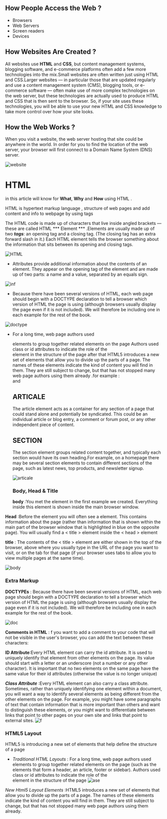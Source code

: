 
## How People Access the Web ?

- Browsers
- Web Servers
- Screen readers
- Devices



## How Websites Are Created ?

All websites use **HTML** and **CSS**, but content 
management systems, blogging software, and e-commerce platforms often add a few more technologies into the mix.Small websites are often written just using HTML and CSS.Larger websites — in particular those that are updated regularly and use a content management system (CMS), blogging tools, or e-commerce software — often make use of more complex technologies on the web server, but these technologies are actually used to produce HTML and CSS that is then sent to the browser. So, if your site uses these technologies, you will be able to use your new HTML and CSS knowledge to take more control over how your site looks.

## How the Web Works ?
When you visit a website, the web server 
hosting that site could be anywhere in the 
world. In order for you to find the location of 
the web server, your browser will first connect 
to a Domain Name System (DNS) server.

![website](website.jpg)

# HTML

in this article will know for **What**, **Why** and **How** using HTML .

HTML is hypertext markup language , structure of web pages and add content and info to webpage by using tags

The HTML code is made up of characters that live inside angled brackets — these are called HTML *** Element *** .Elements are usually made up of two ***tags***: an opening tag and a closing tag. (The closing tag has an extra forward slash in it.) Each HTML element tells the browser something about the information that sits between its opening and closing tags. 

![HTML](HTML.png)

- Attributes provide additional information 
about the contents of an element. They appear 
on the opening tag of the element and are 
made up of two parts: a name and a value, 
separated by an equals sign.

![inf](addinfor.jpg)



- Because there have been 
several versions of HTML, each 
web page should begin with a 
DOCTYPE declaration to tell a 
browser which version of HTML 
the page is using (although 
browsers usually display the 
page even if it is not included). 
We will therefore be including 
one in each example for the rest 
of the book. 


![doctype](doctype.PNG)

- For a long time, web page authors used <div> elements to group  together related elements on the page  Authors used class or id attributes to indicate the role of the <div> element in the structure of the page after that HTML5 introduces a new set of elements that allow you to divide up the parts of a page. The names of these elements indicate the kind of content you will find in them. They are still subject to change, but that has not stopped many web page authors using them already .for example : <nav> and <article> 
  
  ## ARTICALE 
  The article element acts as a container for any section of a page that could stand alone and potentially be syndicated. This could be an individual article or blog entry, a comment or forum post, or any other independent piece of content.
  
  ## SECTION
  The section element groups related content together, and typically each section would have its own heading.For example, on a homepage there may be several section
elements to contain different sections of the page, such as latest news, top products, and newsletter signup.
  
  ![articale](articale.png)

  ### Body, Head & Title

  **body** :You met the <body> element 
in the first example we created. 
Everything inside this element is 
shown inside the main browser 
window.

**Head** :Before the <body> element you 
will often see a <head> element. 
This contains information 
about the page (rather than 
information that is shown within 
the main part of the browser 
window that is highlighted in 
blue on the opposite page). 
You will usually find a < title >
element inside the < head >
element

**title** :
The contents of the < title >
element are either shown in the 
top of the browser, above where 
you usually type in the URL of 
the page you want to visit, or 
on the tab for that page (if your 
browser uses tabs to allow you 
to view multiple pages at the 
same time).

![body](body.png)

### Extra Markup

**DOCTYPEs** : Because there have been 
several versions of HTML, each 
web page should begin with a 
DOCTYPE declaration to tell a 
browser which version of HTML 
the page is using (although 
browsers usually display the 
page even if it is not included). 
We will therefore be including 
one in each example for the rest 
of the book. 

![doc](doccc.png)

**Comments in HTML** : f you want to add a comment 
to your code that will not be 
visible in the user's browser, you 
can add the text between these 
characters:
<!-- comment goes here -->

**ID Attribute**:Every HTML element can carry 
the id attribute. It is used to 
uniquely identify that element 
from other elements on the 
page. Its value should start with 
a letter or an underscore (not a 
number or any other character).
It is important that no two 
elements on the same page 
have the same value for their id
attributes (otherwise the value is 
no longer unique)

***Class Attribute*** :Every HTML element can 
also carry a class attribute. 
Sometimes, rather than uniquely 
identifying one element within 
a document, you will want a 
way to identify several elements 
as being different from the 
other elements on the page. 
For example, you might have 
some paragraphs of text that 
contain information that is more 
important than others and want 
to distinguish these elements, or 
you might want to differentiate 
between links that point to other 
pages on your own site and links 
that point to external sites. 
![f](sssa.png)

### HTML5 Layout

HTML5 is introducing a new set of 
elements that help define the structure of 
a page

- *Traditional HTML Layouts* : For a long time, web page authors used <div> elements to group 
together related elements on the page (such as the elements that form a header, an article, footer or sidebar). Authors used class or id attributes to indicate the role of the <div> element in the structure of the page
![ase](ase.png)

*New Html5 Layout Elements* :HTML5 introduces a new set of elements that allow you to divide up the 
parts of a page. The names of these elements indicate the kind of content 
you will find in them. They are still subject to change, but that has not 
stopped many web page authors using them already.